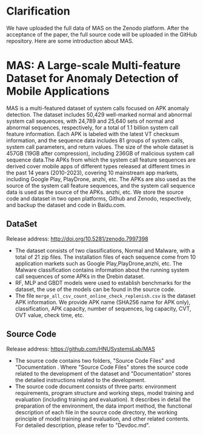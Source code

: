 # Clarification

We have uploaded the full data of MAS on the Zenodo platform. After the acceptance of the paper, the full source code will be uploaded in the GitHub repository. Here are some introduction about MAS.


# MAS: A Large-scale Multi-feature Dataset for Anomaly Detection of Mobile Applications

MAS is a multi-featured dataset of system calls focused on APK anomaly detection. The dataset includes 50,429 well-marked normal and abnormal system call sequences, with 24,789 and 25,640 sets of normal and abnormal sequences, respectively, for a total of 1.1 billion system call feature information. Each APK is labeled with the latest VT checksum information, and the sequence data includes 81 groups of system calls, system call parameters, and return values. The size of the whole dataset is 457GB (19GB after compression), including 236GB of malicious system call sequence data.The APKs from which the system call feature sequences are derived cover mobile apps of different types released at different times in the past 14 years (2010-2023), covering 10 mainstream app markets, including Google Play, PlayDrone, anzhi, etc. The APKs are also used as the source of the system call feature sequences, and the system call sequence data is used as the source of the APKs. anzhi, etc. We store the source code and dataset in two open platforms, Github and Zenodo, respectively, and backup the dataset and code in Baidu.com.

## DataSet
Release address: http://doi.org/10.5281/zenodo.7997398
- The dataset consists of two classifications, Normal and Malware, with a total of 21 zip files. The installation files of each sequence come from 10 application markets such as Google Play,PlayDrone,anzhi, etc. The Malware classification contains information about the running system call sequences of some APKs in the Drebin dataset.
- RF, MLP and GBDT models were used to establish benchmarks for the dataset, the use of the models can be found in the source code.
- The file `merge_all_csv_count_online_check_replenish.csv` is the dataset APK information. We provide APK name (SHA256 name for APK only), classification, APK capacity, number of sequences, log capacity, CVT, OVT value, check time, etc.

## Source Code
Release address: https://github.com/HNUSystemsLab/MAS
- The source code contains two folders, "Source Code Files" and "Documentation . Where "Source Code Files" stores the source code related to the development of the dataset and "Documentation" stores the detailed instructions related to the development.
- The source code document consists of three parts: environment requirements, program structure and working steps, model training and evaluation (including training and evaluation). It describes in detail the preparation of the environment, the data import method, the functional description of each file in the source code directory, the working principle of model training and evaluation, and other related contents. For detailed description, please refer to "Devdoc.md".
